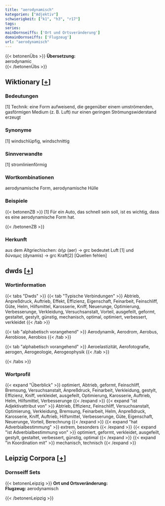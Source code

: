 ```yaml
---
title: "aerodynamisch"
kategorien: ["Adjektiv"]
schwierigkeit: ["k1", "h3", "r17"]
tags:
series:
mainDornseiffs: ['Ort und Ortsveränderung']
domainDornseiffs: ['Flugzeug']
url: "aerodynamisch"
---
```


{{< betonenÜbs >}}
**Übersetzung:**  
aerodynamic  
{{< /betonenÜbs >}}

## Wiktionary [[+](https://de.wiktionary.org/wiki/aerodynamisch)]

### Bedeutungen
[1] Technik: eine Form aufweisend, die gegenüber einem umströmenden, gasförmigen Medium (z. B. Luft) nur einen geringen Strömungswiderstand erzeugt  

### Synonyme
[1] windschlüpfig, windschnittig  

### Sinnverwandte
[1] stromlinienförmig  

### Wortkombinationen
aerodynamische Form, aerodynamische Hülle  

### Beispiele
{{< betonenZB >}}
[1] Für ein Auto, das schnell sein soll, ist es wichtig, dass es eine aerodynamische Form hat.  

{{< /betonenZB >}}
### Herkunft
aus dem Altgriechischen: ἀήρ (aer) → grc bedeutet Luft [1]  und δύναμις (dynamis) → grc Kraft[2] [Quellen fehlen]  



## dwds [[+](https://www.dwds.de/wb/aerodynamisch)]

### Wortinformation
{{< tabs "Dwds" >}}
{{< tab "Typische Verbindungen" >}}
Abtrieb, Anpreßdruck, Auftrieb, Effekt, Effizienz, Eigenschaft, Feinarbeit, Feinschliff, Güte, Helm, Hilfsmittel, Karosserie, Kniff, Neuerunge, Optimierung, Verbesserunge, Verkleidung, Versuchsanstalt, Vorteil, ausgefeilt, geformt, gestaltet, gestylt, günstig, mechanisch, optimal, optimiert, verbessert, verkleidet
{{< /tab >}}

{{< tab "alphabetisch vorangehend" >}}
Aerodynamik, Aerodrom, Aerobus, Aerobiose, Aerobios
{{< /tab >}}

{{< tab "alphabetisch vorangehend" >}}
Aeroelastizität, Aerofotografie, aerogen, Aerogeologie, Aerogeophysik
{{< /tab >}}

{{< /tabs >}}

### Wortprofil
{{< expand "Überblick" >}} optimiert, Abtrieb, geformt, Feinschliff, Bremsung, Versuchsanstalt, Anpreßdruck, Feinarbeit, Verkleidung, gestylt, Effizienz, Kniff, verkleidet, ausgefeilt, Optimierung, Karosserie, Auftrieb, Helm, Hilfsmittel, Verbesserunge {{< /expand >}}
{{< expand "ist Adjektivattribut von" >}} Abtrieb, Effizienz, Feinschliff, Versuchsanstalt, Optimierung, Verkleidung, Bremsung, Feinarbeit, Helm, Anpreßdruck, Karosserie, Kniff, Auftrieb, Hilfsmittel, Verbesserunge, Güte, Eigenschaft, Neuerunge, Vorteil, Berechnung {{< /expand >}}
{{< expand "hat Adverbialbestimmung" >}} extrem, besonders {{< /expand >}}
{{< expand "ist Adverbialbestimmung von" >}} optimiert, geformt, verkleidet, ausgefeilt, gestylt, gestaltet, verbessert, günstig, optimal {{< /expand >}}
{{< expand "in Koordination mit" >}} mechanisch, technisch {{< /expand >}}

## Leipzig Corpora [[+](https://corpora.uni-leipzig.de/en/res?word=aerodynamisch&corpusId=deu_newscrawl-public_2018)]

### Dornseiff Sets
{{< betonenLeipzig >}}
**Ort und Ortsveränderung:**  
**Flugzeug:** aerodynamisch  

{{< /betonenLeipzig >}}
